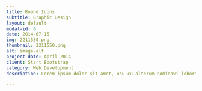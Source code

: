 ```yaml
---
title: Round Icons
subtitle: Graphic Design
layout: default
modal-id: 6
date: 2014-07-15
img: 2211550.png
thumbnail: 2211550.png
alt: image-alt
project-date: April 2014
client: Start Bootstrap
category: Web Development
description: Lorem ipsum dolor sit amet, usu cu alterum nominavi lobortis. At duo novum diceret. Tantas apeirian vix et, usu sanctus postulant inciderint ut, populo diceret necessitatibus in vim. Cu eum dicam feugiat noluisse.

---
```

